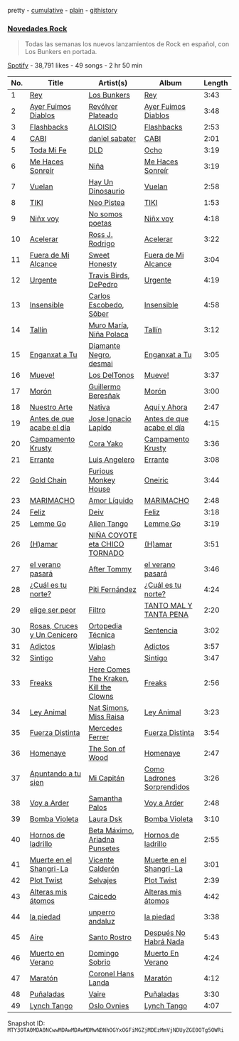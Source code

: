 pretty - [cumulative](/playlists/cumulative/37i9dQZF1DX1MT1Ubz4wvO.md) - [plain](/playlists/plain/37i9dQZF1DX1MT1Ubz4wvO) - [githistory](https://github.githistory.xyz/mackorone/spotify-playlist-archive/blob/main/playlists/plain/37i9dQZF1DX1MT1Ubz4wvO)

### [Novedades Rock](https://open.spotify.com/playlist/37i9dQZF1DX1MT1Ubz4wvO)

> Todas las semanas los nuevos lanzamientos de Rock en español, con Los Bunkers en portada.

[Spotify](https://open.spotify.com/user/spotify) - 38,791 likes - 49 songs - 2 hr 50 min

| No. | Title | Artist(s) | Album | Length |
|---|---|---|---|---|
| 1 | [Rey](https://open.spotify.com/track/3rS6pLKhoZ8m0Z5vqgoCfc) | [Los Bunkers](https://open.spotify.com/artist/3RTAXX6KGdljBsOIupyZgT) | [Rey](https://open.spotify.com/album/5IMv5sPdSP7leaSaehgacp) | 3:43 |
| 2 | [Ayer Fuimos Diablos](https://open.spotify.com/track/26Z9plFOvWCk5enTwFSGq1) | [Revólver Plateado](https://open.spotify.com/artist/73GjkmYVJJkhT0S4FweayO) | [Ayer Fuimos Diablos](https://open.spotify.com/album/255SOL5Ta1eMJpiWjXXgvK) | 3:48 |
| 3 | [Flashbacks](https://open.spotify.com/track/26Frme7h8IxAkzfFp7rUSS) | [ALOISIO](https://open.spotify.com/artist/5kY3nTdGsS4deOS46Auy6U) | [Flashbacks](https://open.spotify.com/album/2eX3VTEufyr7HyraJAJh3p) | 2:53 |
| 4 | [CABI](https://open.spotify.com/track/5LZWpaShpyGMIohH8kU0aK) | [daniel sabater](https://open.spotify.com/artist/5yTNm3JFNfBa79zLIRKVwN) | [CABI](https://open.spotify.com/album/5anonHgPUxe9l7aMIdwC3N) | 2:01 |
| 5 | [Toda Mi Fe](https://open.spotify.com/track/4xv8YtHeOHydpg3Y6OYkUQ) | [DLD](https://open.spotify.com/artist/7CwiLiC1S8B69RMPxbDb6S) | [Ocho](https://open.spotify.com/album/4jie4ait51UVZs4khjF1CP) | 3:19 |
| 6 | [Me Haces Sonreír](https://open.spotify.com/track/5WC0OIk0R1cJIxEHeElAaJ) | [Niña ](https://open.spotify.com/artist/0misO3JFnF87rfRJ5UuJpc) | [Me Haces Sonreír](https://open.spotify.com/album/1V6m77XJ6uBSDCqQ9dbhTB) | 3:19 |
| 7 | [Vuelan](https://open.spotify.com/track/7pZ3kkAZ98NkkpZ63q9czq) | [Hay Un Dinosaurio](https://open.spotify.com/artist/6EarpkLGAtCbNZcKJ0WnGe) | [Vuelan](https://open.spotify.com/album/0Y2lFWZ2phph2s5Zx34wpk) | 2:58 |
| 8 | [TIKI](https://open.spotify.com/track/6Oi46ZScfwLecGdnfi3lB3) | [Neo Pistea](https://open.spotify.com/artist/01m2XZ7m7rAz6KY3scTdaV) | [TIKI](https://open.spotify.com/album/706jigUnjkVzVflc3lDOls) | 1:53 |
| 9 | [Niñx voy](https://open.spotify.com/track/2MR1ZLd3KaQJaQXgLjMEQg) | [No somos poetas](https://open.spotify.com/artist/7nZOqMGqCJZksdhgCJ0YSR) | [Niñx voy](https://open.spotify.com/album/76iF0bo3DAOmPi9MdbKGAE) | 4:18 |
| 10 | [Acelerar](https://open.spotify.com/track/1hP1iHCGOaA9GraLDeBt2O) | [Ross J\. Rodrigo](https://open.spotify.com/artist/7ziN1J53NW2enUFbxd01C4) | [Acelerar](https://open.spotify.com/album/0FMudSMcFuKShSYkXAApP3) | 3:22 |
| 11 | [Fuera de Mi Alcance](https://open.spotify.com/track/7fwq0AHFvjyq2qTyC86eP9) | [Sweet Honesty](https://open.spotify.com/artist/0u8uFvusH51hxqYVnRT3gl) | [Fuera de Mi Alcance](https://open.spotify.com/album/7gtDgeARqJ8EG7Apd48rb5) | 3:04 |
| 12 | [Urgente](https://open.spotify.com/track/6skMg3jxXmP2rYp5k7IIcY) | [Travis Birds](https://open.spotify.com/artist/7fYRHchdv1p5hyJaeoKWlB), [DePedro](https://open.spotify.com/artist/3wpNKcE7grYUIRKCMpmBOb) | [Urgente](https://open.spotify.com/album/67ni11vAsCYVVuZgPkeigJ) | 4:19 |
| 13 | [Insensible](https://open.spotify.com/track/7FYUrgvnhlX6oVUrcuzC5Z) | [Carlos Escobedo](https://open.spotify.com/artist/3LmN82uIHO6C9StywUF0CA), [Sôber](https://open.spotify.com/artist/3Y2UMfxP15qisezhYgjTKN) | [Insensible](https://open.spotify.com/album/4bVaInvskl22l9AXR5n2S2) | 4:58 |
| 14 | [Tallín](https://open.spotify.com/track/40G7CtgoMmBfMmkgAnSxmd) | [Muro María](https://open.spotify.com/artist/5INts4xs8Jf1Rpnkd6Zd2Y), [Niña Polaca](https://open.spotify.com/artist/7wItEsGHPEaFKnb1iJhbmW) | [Tallín](https://open.spotify.com/album/5pDsJYyLUx3hVxRb2ElSTR) | 3:12 |
| 15 | [Enganxat a Tu](https://open.spotify.com/track/0NK39gN1A8oe4bccYIGg7W) | [Diamante Negro](https://open.spotify.com/artist/51WUBWxuW4MAoBwuYraA4v), [desmai](https://open.spotify.com/artist/3Rs5tnuUvJHWyRoEPlOFdR) | [Enganxat a Tu](https://open.spotify.com/album/27MB2eSHOcbEPZ6L8X06M6) | 3:05 |
| 16 | [Mueve!](https://open.spotify.com/track/3shAH1fWYOwbv38NYF67AV) | [Los DelTonos](https://open.spotify.com/artist/0ep7WDZsYAGAQPnpwe7dWt) | [Mueve!](https://open.spotify.com/album/0mgw4x4ti9kWSwPk2lOGjM) | 3:37 |
| 17 | [Morón](https://open.spotify.com/track/79FUYN6gj71U8b6nUbBd4a) | [Guillermo Beresñak](https://open.spotify.com/artist/6nVfCc2kQYEbOAf5xEfN24) | [Morón](https://open.spotify.com/album/2Xc9OCYoYwxYGcpJ9aQVuh) | 3:00 |
| 18 | [Nuestro Arte](https://open.spotify.com/track/1bz3B9P7uBxaB3VGngNlyW) | [Nativa](https://open.spotify.com/artist/2k5o6KASweWCiikdzo9y83) | [Aquí y Ahora](https://open.spotify.com/album/5ugecKYybJtTnKSb6Q0a8c) | 2:47 |
| 19 | [Antes de que acabe el día](https://open.spotify.com/track/6b2G3F2w9mJEN7WzBhK39G) | [Jose Ignacio Lapido](https://open.spotify.com/artist/1iWumLWq8eGULX2Pvw7gC8) | [Antes de que acabe el día](https://open.spotify.com/album/0ejifp0GwXWZIX2V4ehXON) | 4:15 |
| 20 | [Campamento Krusty](https://open.spotify.com/track/6kMXaluhWHgeZgLWw61dEP) | [Cora Yako](https://open.spotify.com/artist/09un4iSHi0vAwjGBwvWiDm) | [Campamento Krusty](https://open.spotify.com/album/73q6kS6P8YyB1fqaP0WVxE) | 3:36 |
| 21 | [Errante](https://open.spotify.com/track/5BTf0Rri1yUYDdbNiLtPCX) | [Luis Angelero](https://open.spotify.com/artist/3xgnzKKYpO6Jp0ARI1O6LL) | [Errante](https://open.spotify.com/album/2sY17HZhexxVuCnqerkRa9) | 3:08 |
| 22 | [Gold Chain](https://open.spotify.com/track/53M3X2IeDCU46d2lGGaTgA) | [Furious Monkey House](https://open.spotify.com/artist/4u8LHuDsbX6iiVdAgG2Kq9) | [Oneiric](https://open.spotify.com/album/0aRHJ30mAXNAn6lOq4UHNE) | 3:44 |
| 23 | [MARIMACHO](https://open.spotify.com/track/47FRRtqvuiWbdWIbAzat0y) | [Amor Líquido](https://open.spotify.com/artist/0A6HXmQiEaRB5bY5S4Fbtc) | [MARIMACHO](https://open.spotify.com/album/3vVz5QDuHkRKefo1v9xU1o) | 2:48 |
| 24 | [Feliz](https://open.spotify.com/track/3v8D562eKmS74tiio3JLwG) | [Deiv](https://open.spotify.com/artist/6Z26q1zYyoHDTzO2SrVaX1) | [Feliz](https://open.spotify.com/album/5OryS0f5aSUvZtV5FgLt9t) | 3:18 |
| 25 | [Lemme Go](https://open.spotify.com/track/6weN6pouozMiPDjsHpWCVc) | [Alien Tango](https://open.spotify.com/artist/7tmmsYFyEytK0nqP3BQfxg) | [Lemme Go](https://open.spotify.com/album/3IhY0s7Zm1pX9hMIMuD5PB) | 3:19 |
| 26 | [\(H\)amar](https://open.spotify.com/track/04omn9fkzRQJJQ8TwSFS01) | [NIÑA COYOTE eta CHICO TORNADO](https://open.spotify.com/artist/4QlaoCIrTZjyl1M6TaDUEW) | [\(H\)amar](https://open.spotify.com/album/0CTVaSPbvIK754GniCJrC3) | 3:51 |
| 27 | [el verano pasará](https://open.spotify.com/track/2NvcXM4SYqyDZPL6ISZxus) | [After Tommy](https://open.spotify.com/artist/3HpKdarqsHASs1kRv1uENZ) | [el verano pasará](https://open.spotify.com/album/4tlZEx1Ro5bb77mVz7Yl7G) | 3:46 |
| 28 | [¿Cuál es tu norte?](https://open.spotify.com/track/3rXelz3OropaCqcftAvS0d) | [Piti Fernández](https://open.spotify.com/artist/4PJtMqmJX54aKaztYQfFYb) | [¿Cuál es tu norte?](https://open.spotify.com/album/4jB9UpCufTpKqCKdhzliPz) | 4:24 |
| 29 | [elige ser peor](https://open.spotify.com/track/2WlAtRPYvfN4KvJJ48tSAv) | [Filtro](https://open.spotify.com/artist/7ciFx1MOd6KSEErGqzkgwV) | [TANTO MAL Y TANTA PENA](https://open.spotify.com/album/0OtUimBNoRcTRLKONzrAv8) | 2:20 |
| 30 | [Rosas, Cruces y Un Cenicero](https://open.spotify.com/track/02AQHmxJVeLnKt8zziUmlK) | [Ortopedia Técnica](https://open.spotify.com/artist/3nb5MkobljIsONHwAzmkgg) | [Sentencia](https://open.spotify.com/album/0YKp6cuV4Dji5ACaFD0bs9) | 3:02 |
| 31 | [Adictos](https://open.spotify.com/track/3qQ6e7Tr6vIkBij4gCbiMY) | [Wiplash](https://open.spotify.com/artist/1KDNCVuc8zP3h8O1T5MJm9) | [Adictos](https://open.spotify.com/album/2ASS2Lr0zsC6UidDeAqqpN) | 3:57 |
| 32 | [Sintigo](https://open.spotify.com/track/08E2MbW153qUf0fX2V6Eup) | [Vaho](https://open.spotify.com/artist/6JmWO5NtRuHGpSI2HfFIA9) | [Sintigo](https://open.spotify.com/album/6YF0laPG6Ye6qUhA6sHbr7) | 3:47 |
| 33 | [Freaks](https://open.spotify.com/track/4HGYUwWWpKA0eMlrHA7dgI) | [Here Comes The Kraken](https://open.spotify.com/artist/52Zn2uHVzdUXzLWl8D0uZa), [Kill the Clowns](https://open.spotify.com/artist/7KczDuPvlKEo8nQCpa8my8) | [Freaks](https://open.spotify.com/album/4T56x3UgwggvSJZSw4qlxE) | 2:56 |
| 34 | [Ley Animal](https://open.spotify.com/track/1WVHXeCMVPMfI7UtaU9liw) | [Nat Simons](https://open.spotify.com/artist/6iabh4Ty1lWNv3FLST7Dhn), [Miss Raisa](https://open.spotify.com/artist/1NNHWMHwyuYbmVM4gXmbAo) | [Ley Animal](https://open.spotify.com/album/6jnMFJLwtbUYMWW9NF5fyS) | 3:23 |
| 35 | [Fuerza Distinta](https://open.spotify.com/track/71HxLvKzg4LT6U9oLq7qhT) | [Mercedes Ferrer](https://open.spotify.com/artist/6iIXnmfNddiSobGZBeCzKP) | [Fuerza Distinta](https://open.spotify.com/album/4yS0qAKC4Ts5KsiJiqeMOZ) | 3:54 |
| 36 | [Homenaye](https://open.spotify.com/track/6JOAiSwB7Iup9kx9Vo3hzz) | [The Son of Wood](https://open.spotify.com/artist/19FBTkMNRv8TA2DMkjJVJB) | [Homenaye](https://open.spotify.com/album/5Vb1HfLQ4SJLIWt6WiJm4D) | 2:47 |
| 37 | [Apuntando a tu sien](https://open.spotify.com/track/54f5xQWeTgoZ9T28xS3no1) | [Mi Capitán](https://open.spotify.com/artist/5IFjdKpLNCRPCRxdeXlFY9) | [Como Ladrones Sorprendidos](https://open.spotify.com/album/515qU2fMggG3p2WD50Axhs) | 3:26 |
| 38 | [Voy a Arder](https://open.spotify.com/track/2MJXlM4FNoSGjDtdrLeJjh) | [Samantha Palos](https://open.spotify.com/artist/0CIuTZsGUbVO1OjqZ4c6mL) | [Voy a Arder](https://open.spotify.com/album/5NEbDaBfn5KiuHZ9L5ogue) | 2:48 |
| 39 | [Bomba Violeta](https://open.spotify.com/track/7xtBjVWgvyFrfoA77PieHR) | [Laura Dsk](https://open.spotify.com/artist/1nsSJtfNANGtgfpp5IX0kB) | [Bomba Violeta](https://open.spotify.com/album/64nj0Fax9i2eze6ZRACYFG) | 3:10 |
| 40 | [Hornos de ladrillo](https://open.spotify.com/track/6IQPhj9ZSq4K7QvCRQaxOy) | [Beta Máximo](https://open.spotify.com/artist/365RFaJ5rIVgB8JkNSLN0M), [Ariadna Punsetes](https://open.spotify.com/artist/6FYsATaUMLDD3F7SVCWXNY) | [Hornos de ladrillo](https://open.spotify.com/album/3ube3UQpK8xoWqKDnryu4j) | 2:55 |
| 41 | [Muerte en el Shangri\-La](https://open.spotify.com/track/0jvSfIm8qkrTdNaGONO3ZX) | [Vicente Calderón](https://open.spotify.com/artist/23NCVrnE5VJqesZBazalWN) | [Muerte en el Shangri\-La](https://open.spotify.com/album/1yGF7yWQegtcaGRkamcql4) | 3:01 |
| 42 | [Plot Twist](https://open.spotify.com/track/1zEg1EYWBH1E5keZCcD0wv) | [Selvajes](https://open.spotify.com/artist/41Bkxd38yERewVUTQyOghu) | [Plot Twist](https://open.spotify.com/album/1LUFoPXQB7Qcar818OnPTw) | 2:39 |
| 43 | [Alteras mis átomos](https://open.spotify.com/track/1hAjqMidkpmHBQU2KM1zhx) | [Caicedo](https://open.spotify.com/artist/5G7M8mAOxDxQ0QpCtlcEFI) | [Alteras mis átomos](https://open.spotify.com/album/74k9OQETQYBiwg2YZUKtbQ) | 4:42 |
| 44 | [la piedad](https://open.spotify.com/track/0Ts2Lm34cgXy8p6zoAjZyY) | [unperro andaluz](https://open.spotify.com/artist/33lAD1kEfIjRuF6nt94u5k) | [la piedad](https://open.spotify.com/album/5ISesWjvdMPb2Jxd39ANkw) | 3:38 |
| 45 | [Aire](https://open.spotify.com/track/7eoKsVim1NmiXeqd2eyOew) | [Santo Rostro](https://open.spotify.com/artist/3qMAzncHCP06vxzHjUFQ1e) | [Después No Habrá Nada](https://open.spotify.com/album/0lRh53yfBDCtoLpp1MRCuZ) | 5:43 |
| 46 | [Muerto en Verano](https://open.spotify.com/track/6n0MYXAE3x6jeNkzqmDDiw) | [Domingo Sobrio](https://open.spotify.com/artist/7pDg7g66mmwtkwpgoJia5H) | [Muerto En Verano](https://open.spotify.com/album/2TzwGpcjNPM2HNEnvgpoJc) | 4:24 |
| 47 | [Maratón](https://open.spotify.com/track/2w1i7cfkPJkqQAuS2alNkv) | [Coronel Hans Landa](https://open.spotify.com/artist/2E24e8oBY7EmVoNt2zGunc) | [Maratón](https://open.spotify.com/album/1bCQey0DigEWJl0GNSCkrb) | 4:12 |
| 48 | [Puñaladas](https://open.spotify.com/track/6NNmgTGulB1py7vIXkCqtY) | [Vaire](https://open.spotify.com/artist/4AOHXIZ1fYqgy2EfjpzlnR) | [Puñaladas](https://open.spotify.com/album/6YDldYZ0yJ2bJFvP24EuRR) | 3:30 |
| 49 | [Lynch Tango](https://open.spotify.com/track/1e4iNdXcS3WkUJpCWT5x3Q) | [Oslo Ovnies](https://open.spotify.com/artist/3KSBsxMjBEZCxmrj0GEWJI) | [Lynch Tango](https://open.spotify.com/album/6r4mEK3gIe3aUVxO7wYMfN) | 4:07 |

Snapshot ID: `MTY3OTA0MDA0NCwwMDAwMDAwMDMwNDNhOGYxOGFiMGZjMDEzMmVjNDUyZGE0OTg5OWRi`
